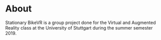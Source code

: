 # About
Stationary BikeVR is a group project done for the Virtual and Augmented Reality class at the University of Stuttgart during the summer semester 2019.